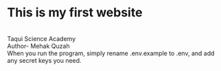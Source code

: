 # This is my first website
<br>
Taqui Science Academy
<br>
Author- Mehak Quzah 
<br>
When you run the program, simply rename .env.example to .env, and add any secret keys you need.
